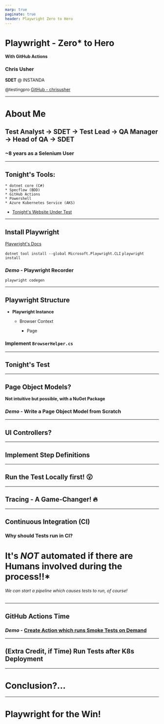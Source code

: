 ```yaml
---
marp: true
paginate: true
header: Playwright Zero to Hero
---
```


# **Playwright** - Zero* to Hero
**With GitHub Actions**

### Chris Usher
**SDET** @ INSTANDA
 
@testingpro
[GitHub - chrisusher](https://github.com/chrisusher)

---

# About Me

## **Test Analyst** -> **SDET** -> **Test Lead** -> **QA Manager** -> **Head of QA** -> **SDET**

### ~8 years as a Selenium User

---

## Tonight's Tools:

    * dotnet core (C#)
    * Specflow (BDD)
    * GitHub Actions
    * Powershell
    * Azure Kubernetes Service (AKS)

- [Tonight's Website Under Test](http://137.135.47.40)

---

## Install Playwright

[Playwright's Docs](https://playwright.dev/)

`dotnet tool install --global Microsoft.Playwright.CLI`
`playwright install`

### *Demo* - Playwright Recorder

`playwright codegen`

--- 

## Playwright Structure

- **Playwright Instance**

    - Browser Context

        - Page

### Implement `BrowserHelper.cs`

--- 

## Tonight's Test

---

## Page Object Models?

**Not intuitive but possible, with a NuGet Package**

### *Demo* - Write a Page Object Model from Scratch 

---

## UI Controllers?

---

## Implement Step Definitions

---

## Run the Test Locally first!  :open_mouth:

---

## Tracing - A Game-Changer!  :fire:

---

## Continuous Integration (CI)

### Why should Tests run in CI?

# **It's *NOT* automated if there are Humans involved during the process!!*** 

###### We can start a pipeline which causes tests to run, of course!

---

## GitHub Actions Time

### *Demo* - [Create Action which runs Smoke Tests on Demand](https://github.com/chrisusher/mslearn-microservices-devops-aspnet-core/actions/new) 

---

## (Extra Credit, if Time) Run Tests after K8s Deployment

---

# Conclusion?...

---

# Playwright for the Win!